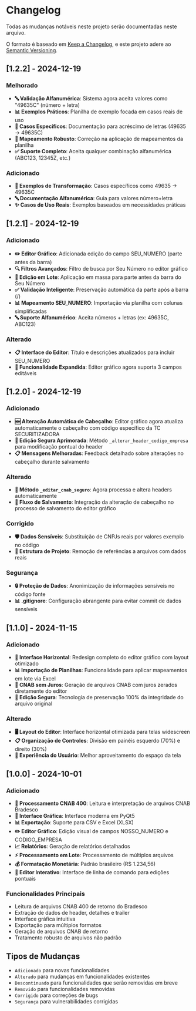 # Changelog

Todas as mudanças notáveis neste projeto serão documentadas neste arquivo.

O formato é baseado em [Keep a Changelog](https://keepachangelog.com/pt-BR/1.0.0/),
e este projeto adere ao [Semantic Versioning](https://semver.org/lang/pt-BR/).

## [1.2.2] - 2024-12-19

### Melhorado
- **🔤 Validação Alfanumérica**: Sistema agora aceita valores como "49635C" (número + letra)
- **📊 Exemplos Práticos**: Planilha de exemplo focada em casos reais de uso
- **🎯 Casos Específicos**: Documentação para acréscimo de letras (49635 → 49635C)
- **🔧 Mapeamento Robusto**: Correção na aplicação de mapeamentos da planilha
- **✅ Suporte Completo**: Aceita qualquer combinação alfanumérica (ABC123, 12345Z, etc.)

### Adicionado
- **📝 Exemplos de Transformação**: Casos específicos como 49635 → 49635C
- **🔤 Documentação Alfanumérica**: Guia para valores número+letra
- **✨ Casos de Uso Reais**: Exemplos baseados em necessidades práticas

## [1.2.1] - 2024-12-19

### Adicionado
- **✏️ Editor Gráfico**: Adicionada edição do campo SEU_NUMERO (parte antes da barra)
- **🔍 Filtros Avançados**: Filtro de busca por Seu Número no editor gráfico
- **🔧 Edição em Lote**: Aplicação em massa para parte antes da barra do Seu Número
- **✅ Validação Inteligente**: Preservação automática da parte após a barra (/)
- **📊 Mapeamento SEU_NUMERO**: Importação via planilha com colunas simplificadas
- **🔤 Suporte Alfanumérico**: Aceita números + letras (ex: 49635C, ABC123)

### Alterado
- **📋 Interface do Editor**: Título e descrições atualizados para incluir SEU_NUMERO
- **🎯 Funcionalidade Expandida**: Editor gráfico agora suporta 3 campos editáveis

## [1.2.0] - 2024-12-19

### Adicionado
- **🆕 Alteração Automática de Cabeçalho**: Editor gráfico agora atualiza automaticamente o cabeçalho com código específico da TC SECURITIZADORA
- **🔧 Edição Segura Aprimorada**: Método `_alterar_header_codigo_empresa` para modificação pontual do header
- **📋 Mensagens Melhoradas**: Feedback detalhado sobre alterações no cabeçalho durante salvamento

### Alterado
- **🔄 Método `_editar_cnab_seguro`**: Agora processa e altera headers automaticamente
- **💾 Fluxo de Salvamento**: Integração da alteração de cabeçalho no processo de salvamento do editor gráfico

### Corrigido
- **🛡️ Dados Sensíveis**: Substituição de CNPJs reais por valores exemplo no código
- **📁 Estrutura de Projeto**: Remoção de referências a arquivos com dados reais

### Segurança
- **🔒 Proteção de Dados**: Anonimização de informações sensíveis no código fonte
- **📊 .gitignore**: Configuração abrangente para evitar commit de dados sensíveis

## [1.1.0] - 2024-11-15

### Adicionado
- **🎨 Interface Horizontal**: Redesign completo do editor gráfico com layout otimizado
- **📊 Importação de Planilhas**: Funcionalidade para aplicar mapeamentos em lote via Excel
- **🔄 CNAB sem Juros**: Geração de arquivos CNAB com juros zerados diretamente do editor
- **💾 Edição Segura**: Tecnologia de preservação 100% da integridade do arquivo original

### Alterado
- **🖥️ Layout do Editor**: Interface horizontal otimizada para telas widescreen
- **📋 Organização de Controles**: Divisão em painéis esquerdo (70%) e direito (30%)
- **🎯 Experiência do Usuário**: Melhor aproveitamento do espaço da tela

## [1.0.0] - 2024-10-01

### Adicionado
- **📄 Processamento CNAB 400**: Leitura e interpretação de arquivos CNAB Bradesco
- **🎨 Interface Gráfica**: Interface moderna em PyQt5
- **📊 Exportação**: Suporte para CSV e Excel (XLSX)
- **✏️ Editor Gráfico**: Edição visual de campos NOSSO_NUMERO e CODIGO_EMPRESA
- **📈 Relatórios**: Geração de relatórios detalhados
- **⚡ Processamento em Lote**: Processamento de múltiplos arquivos
- **💰 Formatação Monetária**: Padrão brasileiro (R$ 1.234,56)
- **🔧 Editor Interativo**: Interface de linha de comando para edições pontuais

### Funcionalidades Principais
- Leitura de arquivos CNAB 400 de retorno do Bradesco
- Extração de dados de header, detalhes e trailer
- Interface gráfica intuitiva
- Exportação para múltiplos formatos
- Geração de arquivos CNAB de retorno
- Tratamento robusto de arquivos não padrão

## Tipos de Mudanças
- `Adicionado` para novas funcionalidades
- `Alterado` para mudanças em funcionalidades existentes
- `Descontinuado` para funcionalidades que serão removidas em breve
- `Removido` para funcionalidades removidas
- `Corrigido` para correções de bugs
- `Segurança` para vulnerabilidades corrigidas 